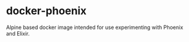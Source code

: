 # docker-phoenix

Alpine based docker image intended for use experimenting with Phoenix and Elixir.
